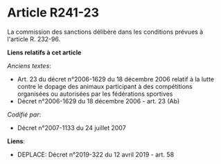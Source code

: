 # Article R241-23

La commission des sanctions délibère dans les conditions prévues à l'article R. 232-96.

**Liens relatifs à cet article**

_Anciens textes_:

  - Art. 23 du décret n°2006-1629 du 18 décembre 2006 relatif à la lutte contre le dopage des animaux participant à des compétitions organisées ou autorisées par les fédérations sportives
  - Décret n°2006-1629 du 18 décembre 2006 - art. 23 (Ab)

_Codifié par_:

  - Décret n°2007-1133 du 24 juillet 2007

**Liens**:

  - DEPLACE: Décret n°2019-322 du 12 avril 2019 - art. 58
